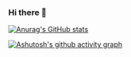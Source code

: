 ### Hi there 👋

<!--
**zakeeee/zakeeee** is a ✨ _special_ ✨ repository because its `README.md` (this file) appears on your GitHub profile.

Here are some ideas to get you started:

- 🔭 I’m currently working on ...
- 🌱 I’m currently learning ...
- 👯 I’m looking to collaborate on ...
- 🤔 I’m looking for help with ...
- 💬 Ask me about ...
- 📫 How to reach me: ...
- 😄 Pronouns: ...
- ⚡ Fun fact: ...
-->

[![Anurag's GitHub stats](https://github-readme-stats.vercel.app/api?username=zakeeee&show_icons=true)](https://github.com/anuraghazra/github-readme-stats)

[![Ashutosh's github activity graph](https://github-readme-activity-graph.cyclic.app/graph?username=zakeeee&theme=react)](https://github.com/ashutosh00710/github-readme-activity-graph)
